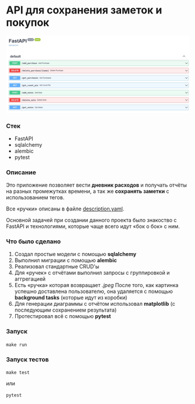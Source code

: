 # API для сохранения заметок и покупок

<img src="docs.jpg">

### **Стек**
- FastAPI
- sqlalchemy
- alembic
- pytest

### **Описание**
Это приложение позволяет вести **дневник расходов** и получать отчёты на разных промежутках времени, а так же **сохранять заметки** с использованием тегов. 

Все «ручки» описаны в файле [description.yaml](https://github.com/Maksim-Burtsev/purchases_api/blob/master/description.yaml).

Основной задачей при создании данного проекта было знакоство с FastAPI и технологиями, которые чаще всего идут «бок о бок» с ним. 

### **Что было сделано**

1. Создал простые модели с помощью **sqlalchemy**
2. Выполнил миграции с помощью **alembic**
3. Реализовал стандартные CRUD'ы
4. Для «ручек» с отчётами выполнил запросы с группировкой и аггрегацией
5. Есть «ручка» которая возвращает *.jpeg* После того, как картинка успешно доставлена пользователю, она удаляется с помощью **background tasks** (которые идут из коробки)
6. Для генерации диаграммы с отчётом использовал **matplotlib** (с последующим сохранением результата)
7. Протестировал всё с помощью **pytest**


### **Запуск**
``` make run ```

### **Запуск тестов**

``` make test ``` 

или

``` pytest ```